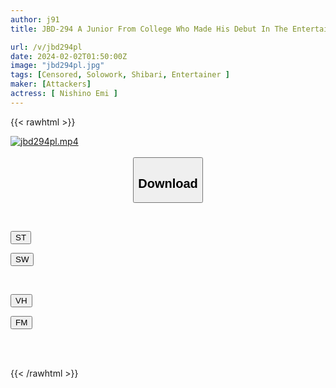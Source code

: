 ```yaml
---
author: j91
title: JBD-294 A Junior From College Who Made His Debut In The Entertainment World Is Doing Bondage Female Sex Behind The Scenes... Emi Nishino

url: /v/jbd294pl
date: 2024-02-02T01:50:00Z
image: "jbd294pl.jpg"
tags: [Censored, Solowork, Shibari, Entertainer	]
maker: [Attackers]
actress: [ Nishino Emi ]
---
```



{{< rawhtml >}}

<div class="video" data-videoid="zlaJ2VjdyxiYzYx">
    <a href="javascript:;">
        <img src="/v/jbd294pl/jbd294pl.jpg" width="WIDTH" height="HEIGHT" alt="jbd294pl.mp4" loading="lazy">
    </a>
</div>

<script type="text/javascript" src="https://j91.asia/asset/on-demand-st.js"></script>

<br>
  <link rel="stylesheet" href="https://j91.asia/asset/bs5.css">
  
  <center>
  <button class="btn btn-primary" type="button" data-bs-toggle="collapse" data-bs-target=".multi-collapse" aria-expanded="false" aria-controls="multiCollapseExample1 multiCollapseExample2"><h2>Download</h2></button></center>
</p>
<div class="row">
  <div class="col">
    <div class="collapse multi-collapse" id="multiCollapseExample1">
      <div class="card card-body">
	      	      <br>
<div class="buttons">  
<p><a href="https://streamtape.to/v/zlaJ2VjdyxiYzYx" target="_blank"><button class="btn-hover color-3"><i class="fa fa-download"></i> ST</button></a></p>
<p><a href="https://flaswish.com/iwnomtiq33sy" target="_blank"><button class="btn-hover color-2"><i class="fa fa-download"></i> SW</button></a></p></div>
    </div>
  </div>
</div>
  <div class="col">
    <div class="collapse multi-collapse" id="multiCollapseExample2">
      <div class="card card-body">
	      <br>
<div class="buttons">
<p><a href="javascript:;" target="_blank"><button class="btn-hover color-9"><i class="fa fa-download"></i> VH</button></a></p>
<p><a href="javascript:;" target="_blank"><button class="btn-hover color-8"><i class="fa fa-download"></i> FM</button></a></p></div>
<br><br>
      </div>
    </div>
  </div>
</div>

{{< /rawhtml >}}